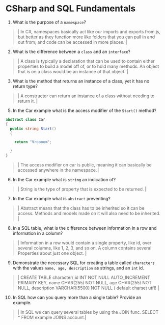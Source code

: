 # CSharp and SQL Fundamentals
01. What is the purpose of a `namespace`?

  > | In C#, namespaces basically act like our imports and exports from js, but better as they function more like folders that you can pull in and out from, and code can be accessed in more places. |

02. What is the difference between a `class` and an `interface`?

  > | A class is typically a declaration that can be used to contain either properties to build a model off of, or to hold many methods. An object that is on a class would be an instance of that object. |

03. What is the method that returns an instance of a class, yet it has no return type?

  > | A constructor can return an instance of a class without needing to return it. |

05. In the Car example what is the access modifier of the `Start()` method?

  ```c#
  abstract class Car
  {
    public string Start()
    {

      return "Vroooom";

    }
  }
  ```

  > | The access modifier on car is public, meaning it can basically be accessed anywhere in the namespace. |

06. In the Car example what is `string` an indication of?

  > | String is the type of property that is expected to be returned. |

07. In the Car example what is `abstract` preventing?

  > | Abstract means that the class has to be inherited so it can be access. Methods and models made on it will also need to be inherited. |

08. In a SQL table, what is the difference between information in a row and information in a column?

  > | Information in a row would contain a single property, like id, over several columns, like 1, 2, 3, and so on. A column contains several Properties about just one object.  |

09. Demonstrate the necessary SQL for creating a table called `characters` with the values `name, age, description` as strings, and an `int` id.

  > | CREATE TABLE character(
      id INT NOT NULL AUTO_INCREMENT PRIMARY KEY,
      name CHAR(255) NOT NULL,
      age CHAR(255) NOT NULL,
      description VARCHAR(5500) NOT NULL
  ) default charset utf8 
  |

10. In SQL how can you query more than a single table? Provide an example.

  > | In SQL we can query several tables by using the JOIN func.  SELECT * FROM example JOINS account.|
